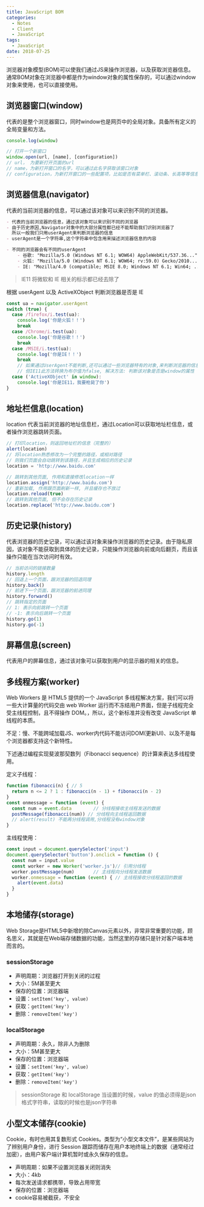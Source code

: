 ```yaml
---
title: JavaScript BOM
categories:
  - Notes
  - Client
  - JavaScript
tags:
  - JavaScript
date: 2018-07-25
---
```


浏览器对象模型(BOM)可以使我们通过JS来操作浏览器，以及获取浏览器信息。通常BOM对象在浏览器中都是作为window对象的属性保存的，可以通过window对象来使用，也可以直接使用。

<!-- more -->

## 浏览器窗口(window)

代表的是整个浏览器窗口，同时window也是网页中的全局对象。具备所有定义的全局变量和方法。

~~~js
console.log(window)

// 打开一个新窗口
window.open(url, [name], [configuration])
// url， 为要新打开页面的url
// name，为新打开窗口的名字，可以通过此名字获取该窗口对象
// configuration，为新打开窗口的一些配置项，比如是否有菜单栏、滚动条、长高等等信息
~~~

## 浏览器信息(navigator)

代表的当前浏览器的信息，可以通过该对象可以来识别不同的浏览器。

~~~md
- 代表的当前浏览器的信息，通过该对象可以来识别不同的浏览器
- 由于历史原因,Navigator对象中的大部分属性都已经不能帮助我们识别浏览器了
  所以一般我们只用userAgent来判断浏览器的信息
- userAgent是一个字符串,这个字符串中包含用来描述浏览器信息的内容

- 不同的浏览器会有不同的userAgent
	- 谷歌: "Mozilla/5.0 (Windows NT 6.1; WOW64) AppleWebKit/537.36..."
	- 火狐: "Mozilla/5.0 (Windows NT 6.1; WOW64; rv:59.0) Gecko/2010..."
	- IE: "Mozilla/4.0 (compatible; MSIE 8.0; Windows NT 6.1; Win64; ..."
~~~

> IE11 将微软和 IE 相关的标示都已经去除了

根据 userAgent 以及 ActiveXObject 判断浏览器是否是 IE

~~~js
const ua = navigator.userAgent
switch (true) {
  case /firefox/i.test(ua):
    console.log('你是火狐！！')
    break
  case /Chrome/i.test(ua):
    console.log('你是谷歌！！')
    break
  case /MSIE/i.test(ua):
    console.log('你是IE！！')
    break
    // 如果通过UserAgent不能判断,还可以通过一些浏览器特有的对象,来判断浏览器的信息
    // 但IE11此方法转换为布尔值为false, 解决方法: 判断该对象是否是window的属性
  case ('ActiveXObject' in window):
    console.log('你是IE11，我要枪毙了你')
}
~~~

## 地址栏信息(location)

location 代表当前浏览器的地址信息栏，通过Location可以获取地址栏信息，或者操作浏览器跳转页面。

~~~js
// 打印location，则返回地址栏的信息（完整的）
alert(location)
// 将location熟悉修改为一个完整的路径，或相对路径
// 则我们页面会自动跳转到该路径，并且生成相应的历史记录
location = 'http://www.baidu.com'

// 跳转到其他页面, 作用和直接修改location一样
location.assign('http://www.baidu.com')
// 重新加载, 作用跟页面刷新一样, 并且缓存也不放过
location.reload(true)
// 跳转到其他页面, 但不会存在历史记录
location.replace('http://www.baidu.com')
~~~

## 历史记录(history)

代表浏览器的历史记录，可以通过该对象来操作浏览器的历史记录。由于隐私原因，该对象不能获取到具体的历史记录，只能操作浏览器向前或向后翻页，而且该操作只能在当次访问时有效。

~~~js
// 当前访问的链接数量
history.length
// 回退上一个页面，跟浏览器的回退同理
history.back()
// 前进下一个页面，跟浏览器的前进同理
history.forward()
// 跳转指定的页面
// 1: 表示向前跳转一个页面
// -1: 表示向后跳转一个页面
history.go(1)
history.go(-1)
~~~

## 屏幕信息(screen)

代表用户的屏幕信息，通过该对象可以获取到用户的显示器的相关的信息。

## 多线程方案(worker)

Web Workers 是 HTML5 提供的一个 JavaScript 多线程解决方案，我们可以将一些大计算量的代码交由 web Worker 运行而不冻结用户界面，但是子线程完全受主线程控制，且不得操作 DOM。，所以，这个新标准并没有改变 JavaScript 单线程的本质。

不足：慢、不能跨域加载JS、worker内代码不能访问DOM(更新UI)、以及不是每个浏览器都支持这个新特性。

下述通过编程实现斐波那契数列（Fibonacci sequence）的计算来表达多线程使用。

定义子线程：

~~~js
function fibonacci(n) { // 5
  return n <= 2 ? 1 : fibonacci(n - 1) + fibonacci(n - 2)
}
const onmessage = function (event) {
  const num = event.data 		// 分线程接收主线程发送的数据
  postMessage(fibonacci(num)) // 分线程向主线程返回数据
  // alert(result) 不能再分线程调用,分线程没有window对象
}
~~~

主线程使用：

~~~js
const input = document.querySelector('input')
document.querySelector('button').onclick = function () {
  const num = input.value
  const worker = new Worker('worker.js')// 引用分线程
  worker.postMessage(num) 		// 主线程向分线程发送数据
  worker.onmessage = function (event) { // 主线程接收分线程返回的数据
    alert(event.data)
  }
}
~~~

## 本地储存(storage)

Web Storage是HTML5中新增的除Canvas元素以外，非常非常重要的功能，顾名思义，其就是在Web端存储数据的功能，当然这里的存储只是针对客户端本地而言的。

### sessionStorage

- 声明周期：浏览器打开到关闭的过程
- 大小：5M甚至更大
- 保存的位置：浏览器端
- 设置：`setItem('key', value)`
- 获取：`getItem('key')`
- 删除：`removeItem('key')`

### localStorage

- 声明周期：永久，除非人为删除
- 大小：5M甚至更大
- 保存的位置：浏览器端
- 设置：`setItem('key', value)`
- 获取：`getItem('key')`
- 删除：`removeItem('key')`

> sessionStorage 和 localStorage 当设置的时候，value 的值必须得是json格式字符串，读取的时候也是json字符串

## 小型文本储存(cookie)

Cookie，有时也用其复数形式 Cookies。类型为“小型文本文件”，是某些网站为了辨别用户身份，进行 Session 跟踪而储存在用户本地终端上的数据（通常经过加密），由用户客户端计算机暂时或永久保存的信息。

- 声明周期：如果不设置浏览器关闭则消失
- 大小：4kb
- 每次发送请求都携带，导致占用带宽
- 保存的位置：浏览器端
- cookie容易被截获，不安全
